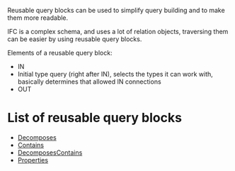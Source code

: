 Reusable query blocks can be used to simplify query building and to make them more readable.

IFC is a complex schema, and uses a lot of relation objects, traversing them can be easier by using reusable query blocks.

Elements of a reusable query block:
- IN
- Initial type query (right after IN), selects the types it can work with, basically determines that allowed IN connections
- OUT

# List of reusable query blocks
- [Decomposes](https://github.com/opensourceBIM/BIMserver/wiki/Reusable-query-%22Decomposes%22)
- [Contains](https://github.com/opensourceBIM/BIMserver/wiki/Reusable-query-%22Contains%22)
- [DecomposesContains](https://github.com/opensourceBIM/BIMserver/wiki/Reusable-query-%22DecomposesContains%22)
- [Properties]()